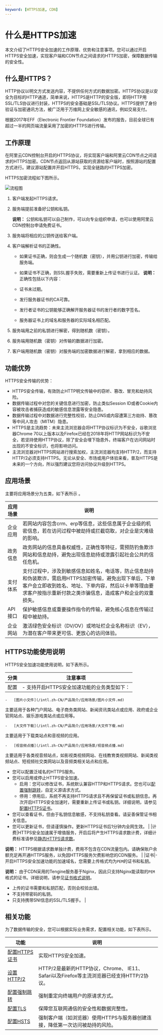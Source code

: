 ```yaml
---
keyword: [HTTPS加速, CDN]
---
```


# 什么是HTTPS加速

本文介绍了HTTPS安全加速的工作原理、优势和注意事项。您可以通过开启HTTPS安全加速，实现客户端和CDN节点之间请求的HTTPS加密，保障数据传输的安全性。

## 什么是HTTPS？

HTTP协议以明文方式发送内容，不提供任何方式的数据加密。HTTPS协议是以安全为目标的HTTP通道，简单来说，HTTPS是HTTP的安全版，即将HTTP用SSL/TLS协议进行封装，HTTPS的安全基础是SSL/TLS协议。HTTPS提供了身份验证与加密通讯方法，被广泛用于万维网上安全敏感的通讯，例如交易支付。

根据2017年EFF（Electronic Frontier Foundation）发布的报告，目前全球已有超过一半的网页端流量采用了加密的HTTPS进行传输。

## 工作原理

在阿里云CDN控制台开启的HTTPS协议，将实现客户端和阿里云CDN节点之间请求的HTTPS加密。CDN节点返回从源站获取的资源给客户端时，按照源站的配置方式进行。建议源站配置并开启HTTPS，实现全链路的HTTPS加密。

HTTPS加密流程如下图所示。

![流程图](https://static-aliyun-doc.oss-cn-hangzhou.aliyuncs.com/assets/img/zh-CN/7864788951/p47884.png)

1.  客户端发起HTTPS请求。
2.  服务端提前准备好公钥和私钥。

    **说明：** 公钥和私钥可以自己制作，可以向专业组织申请，也可以使用阿里云CDN控制台申请免费证书。

3.  服务端将相应的公钥传送给客户端。
4.  客户端解析证书的正确性。

    -   如果证书正确，则会生成一个随机数（密钥），并用公钥进行加密，传输给服务端。
    -   如果证书不正确，则SSL握手失败，需要重新上传证书进行认证。
    **说明：** 正确性包括以下内容：

    -   证书未过期。
    -   发行服务器证书的CA可靠。
    -   发行者证书的公钥能够正确解开服务器证书的发行者的数字签名。
    -   服务器证书上的域名和服务器的实际域名相匹配。
5.  服务端用之前的私钥进行解密，得到随机数（密钥）。
6.  服务端用随机数（密钥）对传输的数据进行加密。
7.  客户端用随机数（密钥）对服务端的加密数据进行解密，拿到相应的数据。

## 功能优势

HTTPS安全传输的优势：

-   HTTPS安全传输，有效防止HTTP明文传输中的窃听、篡改、冒充和劫持风险。
-   数据传输过程中对您的关键信息进行加密，防止类似Session ID或者Cookie内容被攻击者捕获造成的敏感信息泄露等安全隐患。
-   数据传输过程中对数据进行完整性校验，防止DNS或内容遭第三方劫持、篡改等中间人攻击（MITM）隐患。
-   HTTPS是主流趋势：未来主流浏览器会将HTTP协议标识为不安全，谷歌浏览器Chrome 70以上版本以及Firefox已经在2018年将HTTP网站标识为不安全，若坚持使用HTTP协议，除了安全会埋下隐患外，终端客户在访问网站时出现的不安全标识，也将影响访问。
-   主流浏览器对HTTPS网站进行搜索加权，主流浏览器均支持HTTP/2，而支持HTTP/2必须支持HTTPS。无论从安全、市场或用户体验来看，普及HTTPS是未来的一个方向，所以强烈建议您将访问协议升级到HTTPS。

## 应用场景

主要将应用场景分为五类，如下表所示 。

|应用场景|说明|
|----|--|
|企业应用|若网站内容包含crm、erp等信息，这些信息属于企业级的机密信息，若在访问过程中被劫持或拦截窃取，对企业是灾难级的影响。|
|政务信息|政务网站的信息具备权威性，正确性等特征，需预防钓鱼欺诈网站和信息劫持，避免出现信息劫持或泄露引起社会公共的信任危机。|
|支付体系|支付过程中，涉及到敏感信息如姓名，电话等，防止信息劫持和伪装欺诈，需启用HTTPS加密传输，避免出现下单后，下单客户会立即收到姓名、地址、下单内容，然后以卡单等理由要求客户按指示重新付款之类诈骗信息，造成客户和企业的双重损失。|
|API接口|保护敏感信息或重要操作指令的传输，避免核心信息在传输过程中被劫持。|
|企业网站|激活绿色安全标识（DV/OV）或地址栏企业名称标识（EV），为潜在客户带来更可信、更放心的访问体验。|

## HTTPS功能使用说明

HTTPS安全加速功能使用说明，如下表所示。

|分类|注意事项|
|--|----|
|配置|-   支持开启HTTPS安全加速功能的业务类型如下：
    -   [图片小文件](/intl.zh-CN/产品简介/应用场景/图片小文件.md)

主要适用于各种门户网站、电子商务类网站、新闻资讯类站点或应用、政府或企业官网站点、娱乐游戏类站点或应用等。

    -   [大文件下载](/intl.zh-CN/产品简介/应用场景/大文件下载.md)

主要适用于下载类站点和音视频的应用。

    -   [视音频点播](/intl.zh-CN/产品简介/应用场景/视音频点播.md)

主要适用于各类视音频站点，如影视类视频网站、在线教育类视频网站、新闻类视频站点、短视频社交类网站以及音频类相关站点和应用。

-   您可以配置泛域名的HTTPS服务。
-   您可以启用或停止HTTPS安全加速。
    -   启用：您可以修改证书，系统默认兼容HTTP和HTTPS请求。您也可以[配置强制跳转](/intl.zh-CN/域名管理/HTTPS配置/配置强制跳转.md)，自定义源请求方式。
    -   停用：停用后，系统不再支持HTTPS请求且不再保留证书或私钥信息。再次开启HTTPS安全加速时，需要重新上传证书或私钥。详细说明，请参见[配置HTTPS证书](/intl.zh-CN/域名管理/HTTPS配置/配置HTTPS证书.md)。
-   您可以查看证书，但由于私钥信息敏感，不支持私钥查看。请妥善保管证书相关信息。
-   您可以更新证书，但请谨慎操作。更新HTTPS证书后1分钟内全网生效。 |
|计费|HTTPS安全加速属于增值服务，开启后将产生HTTPS请求数计费，详细计费标准请参见[静态HTTPS请求数](/intl.zh-CN/产品定价/计费方式/增值服务计费.md)。

**说明：** HTTPS根据请求数单独计费，费用不包含在CDN流量包内。请确保账户余额充足再开通HTTPS服务，以免因HTTPS服务欠费影响您的CDN服务。 |
|证书|-   开启HTTPS安全加速功能的加速域名，您需要上传格式均为`PEM`的证书和私钥。

**说明：** 由于CDN采用的Tengine服务基于Nginx，因此只支持Nginx能读取的`PEM`格式的证书。详细说明，请参见[证书格式说明](/intl.zh-CN/域名管理/HTTPS配置/证书格式说明.md)。

-   上传的证书需要和私钥匹配，否则会校验出错。
-   不支持带密码的私钥。
-   只支持携带SNI信息的SSL/TLS握手。 |

## 相关功能

为了数据传输的安全，您可以根据实际业务需求，配置相关功能，如下表所示。

|功能|说明|
|--|--|
|[配置HTTPS证书](/intl.zh-CN/域名管理/HTTPS配置/配置HTTPS证书.md)|实现HTTPS安全加速。|
|[设置HTTP/2](/intl.zh-CN/域名管理/HTTPS配置/设置HTTP/2.md)|HTTP/2是最新的HTTP协议，Chrome、 IE11、Safari以及Firefox等主流浏览器已经支持HTTP/2协议。|
|[配置强制跳转](/intl.zh-CN/域名管理/HTTPS配置/配置强制跳转.md)|强制重定向终端用户的原请求方式。|
|[配置TLS](/intl.zh-CN/域名管理/HTTPS配置/配置TLS.md)|保障您互联网通信的安全性和数据完整性。|
|[配置HSTS](/intl.zh-CN/域名管理/HTTPS配置/配置HSTS.md)|强制客户端（如浏览器）使用HTTPS与服务器创建连接，降低第一次访问被劫持的风险。|

